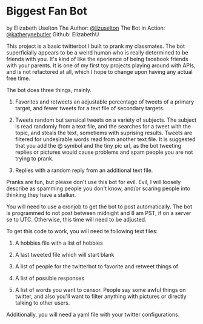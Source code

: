 Biggest Fan Bot
===============
by Elizabeth Uselton
The Author: [@lizuselton](https://twitter.com/lizuselton)
The Bot in Action: [@katherynebutler](https://twitter.com/katherynebutler)
Github: ElizabethU

This project is a basic twitterbot I built to prank my classmates. The bot superficially appears to be a weird human who is really determined to be friends with you. It's kind of like the eperience of being facebook friends with your parents. It is one of my first toy projects playing around with APIs, and is not refactored at all, which I hope to change upon having any actual free time.

The bot does three things, mainly.

1. Favorites and retweets an adjustable percentage of tweets of a primary target, and fewer tweets for a text file of secondary targets.

2. Tweets random but sensical tweets on a variety of subjects. The subject is read randomly from a text file, and the searches for a tweet with the topic, and steals the text, sometiems with suprising results. Tweets are filtered for undesirable words read from another text file. It is suggested that you add the @ symbol and the tiny pic url, as the bot tweeting replies or pictures would cause problems and spam people you are not trying to prank.

3. Replies with a random reply from an additional text file.

Pranks are fun, but please don't use this bot for evil. Evil, I will loosely describe as spamming people you don't know, and/or scaring people into thinking they have a stalker.

You will need to use a cronjob to get the bot to post automatically. The bot is programmed to not post between midnight and 8 am PST, if on a server se to UTC. Otherwise, this time will need to be adjusted.

To get this code to work, you will need te following text files:

1. A hobbies file with a list of hobbies

2. A last tweeted file which will start blank

3. A list of people for the twitterbot to favorite and retweet things of

4. A list of possible responses

5. A list of words you want to censor. People say some awful things on twitter, and also you'll want to filter anything with pictures or directly talking to other users.

Additionally, you will need a yaml file with your twitter configurations.